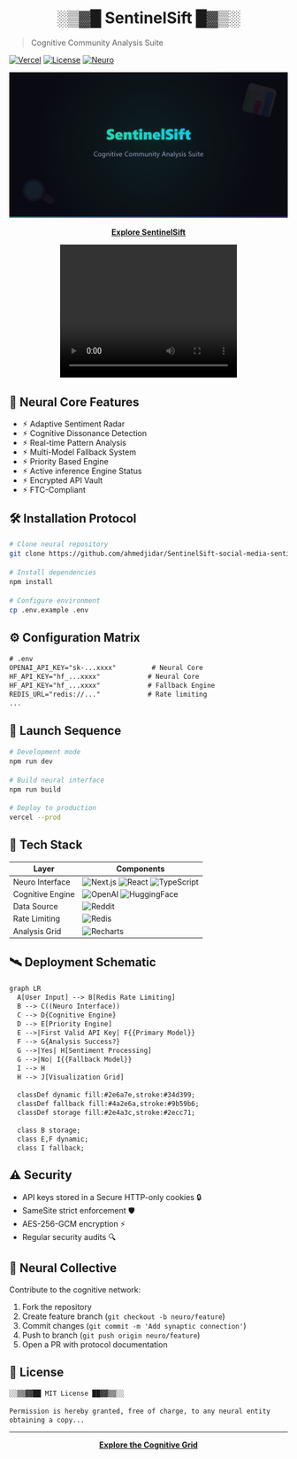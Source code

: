 <div align="center">
  
<h1>░▒▓█ SentinelSift █▓▒░</h1>

</div>

> Cognitive Community Analysis Suite

[![Vercel](https://img.shields.io/badge/Deployed_on-Vercel-000000?style=for-the-badge&logo=vercel&logoColor=white&labelColor=000)](https://sentinelsift.vercel.app)
[![License](https://img.shields.io/badge/License-MIT-22d3ee?style=for-the-badge&logo=open-source-initiative&logoColor=white)](LICENSE)
[![Neuro](https://img.shields.io/badge/Powered_by-Neuro_Symbolic_AI-34d399?style=for-the-badge&logo=openai)](https://openai.com)

<div align="center">
  <img src="/public/og-banner-1.png" width="1000" alt="Interface Demo">
</div>

<div align="center">
  
**[Explore SentinelSift](https://sentinelsift.vercel.app)**  

</div>

<div align="center">
  <video width="320" height="240" controls>
    <source src="/sentinelsift.mp4" type="video/mp4">
    Your browser does not support the video tag.
  </video>
</div>

## 🧠 **Neural Core Features**

- ⚡︎ Adaptive Sentiment Radar  
- ⚡︎ Cognitive Dissonance Detection  
- ⚡︎ Real-time Pattern Analysis  
- ⚡︎ Multi-Model Fallback System
- ⚡︎ Priority Based Engine
- ⚡︎ Active inference Engine Status
- ⚡︎ Encrypted API Vault  
- ⚡︎ FTC-Compliant

## 🛠️ **Installation Protocol**

```bash
# Clone neural repository
git clone https://github.com/ahmedjidar/SentinelSift-social-media-sentiment-analyzer.git

# Install dependencies
npm install

# Configure environment
cp .env.example .env
```

## ⚙️ **Configuration Matrix**

```env
# .env
OPENAI_API_KEY="sk-...xxxx"         # Neural Core
HF_API_KEY="hf_...xxxx"            # Neural Core
HF_API_KEY="hf_...xxxx"            # Fallback Engine
REDIS_URL="redis://..."            # Rate limiting
...
```

## 🚀 **Launch Sequence**

```bash
# Development mode
npm run dev

# Build neural interface
npm run build

# Deploy to production
vercel --prod
```

## 🧩 **Tech Stack**

<div align="center">
  
| **Layer**          | **Components**                                                                 |
|---------------------|--------------------------------------------------------------------------------|
| Neuro Interface     | ![Next.js](https://img.shields.io/badge/-Next.js-000?logo=next.js) ![React](https://img.shields.io/badge/-React-61DAFB?logo=react) ![TypeScript](https://img.shields.io/badge/-TypeScript-3178C6?logo=typescript) |
| Cognitive Engine    | ![OpenAI](https://img.shields.io/badge/-GPT_4o-412991?logo=openai) ![HuggingFace](https://img.shields.io/badge/-BART_MNLI-8A2BE2?logo=huggingface&logoColor=white) |
| Data Source         | ![Reddit](https://img.shields.io/badge/-Reddit-FF4500?logo=reddit&logoColor=white) |
| Rate Limiting       | ![Redis](https://img.shields.io/badge/-Redis-DC382D?logo=redis&logoColor=white) |
| Analysis Grid       | ![Recharts](https://img.shields.io/badge/-Recharts-34d399?logo=chart.js) |

</div>

## 🛰️ **Deployment Schematic**

```mermaid
graph LR
  A[User Input] --> B[Redis Rate Limiting]
  B --> C((Neuro Interface))
  C --> D{Cognitive Engine}
  D --> E[Priority Engine]
  E -->|First Valid API Key| F{{Primary Model}}
  F --> G{Analysis Success?}
  G -->|Yes| H[Sentiment Processing]
  G -->|No| I{{Fallback Model}}
  I --> H
  H --> J[Visualization Grid]
  
  classDef dynamic fill:#2e6a7e,stroke:#34d399;
  classDef fallback fill:#4a2e6a,stroke:#9b59b6;
  classDef storage fill:#2e4a3c,stroke:#2ecc71;
  
  class B storage;
  class E,F dynamic;
  class I fallback;
```

## ⚠️ **Security**

- API keys stored in a Secure HTTP-only cookies 🔒
- SameSite strict enforcement 🛡️
- AES-256-GCM encryption ⚡
- Regular security audits 🔍

## 🤝 **Neural Collective**

Contribute to the cognitive network:

1. Fork the repository
2. Create feature branch (`git checkout -b neuro/feature`)
3. Commit changes (`git commit -m 'Add synaptic connection'`)
4. Push to branch (`git push origin neuro/feature`)
5. Open a PR with protocol documentation

## 📜 **License**

```text
░░▒▒▓▓██ MIT License ██▓▓▒▒░░

Permission is hereby granted, free of charge, to any neural entity obtaining a copy...
```

---

<div align="center">
  
**[Explore the Cognitive Grid](https://sentinelsift.vercel.app)**  

</div>
